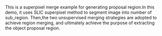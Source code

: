 This is a superpixel merge example for generating proposal region.In this demo, it uses SLIC superpixel method to segment image into number of sub_region. Then,the two unsupervised merging strategies are adopted to achieve region merging, and ultimately achieve the purpose of extracting the object proposal region.
